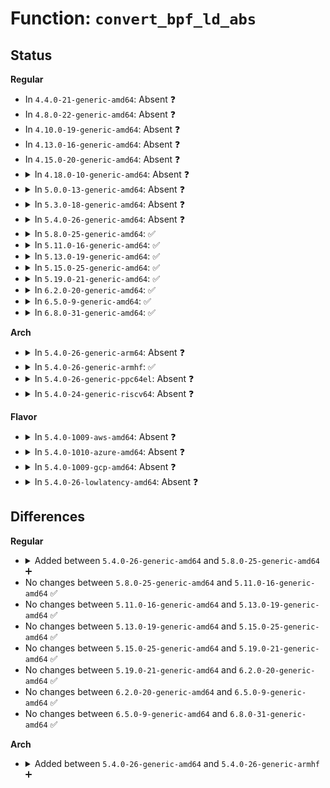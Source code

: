 # Function: <code>convert_bpf_ld_abs</code>

## Status
<b>Regular</b>
<ul>
<li>
In <code>4.4.0-21-generic-amd64</code>: Absent ❓
</li>
<li>
In <code>4.8.0-22-generic-amd64</code>: Absent ❓
</li>
<li>
In <code>4.10.0-19-generic-amd64</code>: Absent ❓
</li>
<li>
In <code>4.13.0-16-generic-amd64</code>: Absent ❓
</li>
<li>
In <code>4.15.0-20-generic-amd64</code>: Absent ❓
</li>
<li>
<details>
<summary>In <code>4.18.0-10-generic-amd64</code>: Absent ❓</summary>

```json
{
  "name": "convert_bpf_ld_abs",
  "collision_type": "Unique Static",
  "inline_type": "Selective",
  "funcs": [
    {
      "addr": 18446744071587964400,
      "name": "convert_bpf_ld_abs",
      "external": false,
      "loc": "net/core/filter.c:446",
      "file": "net/core/filter.c",
      "inline": "not declared, inlined",
      "caller_inline": [],
      "caller_func": [
        "net/core/filter.c:bpf_convert_filter",
        "net/core/filter.c:bpf_convert_filter"
      ]
    }
  ],
  "symbols": [
    {
      "addr": 18446744071587964400,
      "name": "convert_bpf_ld_abs.isra.36",
      "section": ".text",
      "bind": "STB_LOCAL",
      "size": 592
    }
  ]
}
```
</details>
</li>
<li>
<details>
<summary>In <code>5.0.0-13-generic-amd64</code>: Absent ❓</summary>

```json
{
  "name": "convert_bpf_ld_abs",
  "collision_type": "Unique Static",
  "inline_type": "Selective",
  "funcs": [
    {
      "addr": 18446744071588115280,
      "name": "convert_bpf_ld_abs",
      "external": false,
      "loc": "net/core/filter.c:447",
      "file": "net/core/filter.c",
      "inline": "not declared, inlined",
      "caller_inline": [],
      "caller_func": [
        "net/core/filter.c:bpf_convert_filter",
        "net/core/filter.c:bpf_convert_filter"
      ]
    }
  ],
  "symbols": [
    {
      "addr": 18446744071588115280,
      "name": "convert_bpf_ld_abs.isra.33",
      "section": ".text",
      "bind": "STB_LOCAL",
      "size": 644
    }
  ]
}
```
</details>
</li>
<li>
<details>
<summary>In <code>5.3.0-18-generic-amd64</code>: Absent ❓</summary>

```json
{
  "name": "convert_bpf_ld_abs",
  "collision_type": "Unique Static",
  "inline_type": "Selective",
  "funcs": [
    {
      "addr": 18446744071588433504,
      "name": "convert_bpf_ld_abs",
      "external": false,
      "loc": "net/core/filter.c:447",
      "file": "net/core/filter.c",
      "inline": "not declared, inlined",
      "caller_inline": [],
      "caller_func": [
        "net/core/filter.c:bpf_convert_filter",
        "net/core/filter.c:bpf_convert_filter"
      ]
    }
  ],
  "symbols": [
    {
      "addr": 18446744071588433504,
      "name": "convert_bpf_ld_abs.isra.0",
      "section": ".text",
      "bind": "STB_LOCAL",
      "size": 643
    }
  ]
}
```
</details>
</li>
<li>
<details>
<summary>In <code>5.4.0-26-generic-amd64</code>: Absent ❓</summary>

```json
{
  "name": "convert_bpf_ld_abs",
  "collision_type": "Unique Static",
  "inline_type": "Selective",
  "funcs": [
    {
      "addr": 18446744071588639376,
      "name": "convert_bpf_ld_abs",
      "external": false,
      "loc": "net/core/filter.c:447",
      "file": "net/core/filter.c",
      "inline": "not declared, inlined",
      "caller_inline": [],
      "caller_func": [
        "net/core/filter.c:bpf_convert_filter",
        "net/core/filter.c:bpf_convert_filter"
      ]
    }
  ],
  "symbols": [
    {
      "addr": 18446744071588639376,
      "name": "convert_bpf_ld_abs.isra.0",
      "section": ".text",
      "bind": "STB_LOCAL",
      "size": 643
    }
  ]
}
```
</details>
</li>
<li>
<details>
<summary>In <code>5.8.0-25-generic-amd64</code>: ✅</summary>

```c
bool convert_bpf_ld_abs(struct sock_filter * fp, struct bpf_insn * * insnp)
```

```json
{
  "name": "convert_bpf_ld_abs",
  "collision_type": "Unique Static",
  "inline_type": "No",
  "funcs": [
    {
      "addr": 18446744071589473632,
      "name": "convert_bpf_ld_abs",
      "external": false,
      "loc": "net/core/filter.c:436",
      "file": "net/core/filter.c",
      "inline": "seen, unknown",
      "caller_inline": [],
      "caller_func": [
        "net/core/filter.c:bpf_convert_filter",
        "net/core/filter.c:bpf_convert_filter"
      ]
    }
  ],
  "symbols": [
    {
      "addr": 18446744071589473632,
      "name": "convert_bpf_ld_abs",
      "section": ".text",
      "bind": "STB_LOCAL",
      "size": 631
    }
  ]
}
```
</details>
</li>
<li>
<details>
<summary>In <code>5.11.0-16-generic-amd64</code>: ✅</summary>

```c
bool convert_bpf_ld_abs(struct sock_filter * fp, struct bpf_insn * * insnp)
```

```json
{
  "name": "convert_bpf_ld_abs",
  "collision_type": "Unique Static",
  "inline_type": "No",
  "funcs": [
    {
      "addr": 18446744071589474496,
      "name": "convert_bpf_ld_abs",
      "external": false,
      "loc": "net/core/filter.c:466",
      "file": "net/core/filter.c",
      "inline": "seen, unknown",
      "caller_inline": [],
      "caller_func": [
        "net/core/filter.c:bpf_convert_filter",
        "net/core/filter.c:bpf_convert_filter"
      ]
    }
  ],
  "symbols": [
    {
      "addr": 18446744071589474496,
      "name": "convert_bpf_ld_abs",
      "section": ".text",
      "bind": "STB_LOCAL",
      "size": 638
    }
  ]
}
```
</details>
</li>
<li>
<details>
<summary>In <code>5.13.0-19-generic-amd64</code>: ✅</summary>

```c
bool convert_bpf_ld_abs(struct sock_filter * fp, struct bpf_insn * * insnp)
```

```json
{
  "name": "convert_bpf_ld_abs",
  "collision_type": "Unique Static",
  "inline_type": "No",
  "funcs": [
    {
      "addr": 18446744071589372912,
      "name": "convert_bpf_ld_abs",
      "external": false,
      "loc": "net/core/filter.c:466",
      "file": "net/core/filter.c",
      "inline": "seen, unknown",
      "caller_inline": [],
      "caller_func": [
        "net/core/filter.c:bpf_convert_filter",
        "net/core/filter.c:bpf_convert_filter"
      ]
    }
  ],
  "symbols": [
    {
      "addr": 18446744071589372912,
      "name": "convert_bpf_ld_abs",
      "section": ".text",
      "bind": "STB_LOCAL",
      "size": 624
    }
  ]
}
```
</details>
</li>
<li>
<details>
<summary>In <code>5.15.0-25-generic-amd64</code>: ✅</summary>

```c
bool convert_bpf_ld_abs(struct sock_filter * fp, struct bpf_insn * * insnp)
```

```json
{
  "name": "convert_bpf_ld_abs",
  "collision_type": "Unique Static",
  "inline_type": "No",
  "funcs": [
    {
      "addr": 18446744071590103296,
      "name": "convert_bpf_ld_abs",
      "external": false,
      "loc": "net/core/filter.c:467",
      "file": "net/core/filter.c",
      "inline": "seen, unknown",
      "caller_inline": [],
      "caller_func": [
        "net/core/filter.c:bpf_convert_filter",
        "net/core/filter.c:bpf_convert_filter"
      ]
    }
  ],
  "symbols": [
    {
      "addr": 18446744071590103296,
      "name": "convert_bpf_ld_abs",
      "section": ".text",
      "bind": "STB_LOCAL",
      "size": 624
    }
  ]
}
```
</details>
</li>
<li>
<details>
<summary>In <code>5.19.0-21-generic-amd64</code>: ✅</summary>

```c
bool convert_bpf_ld_abs(struct sock_filter * fp, struct bpf_insn * * insnp)
```

```json
{
  "name": "convert_bpf_ld_abs",
  "collision_type": "Unique Static",
  "inline_type": "No",
  "funcs": [
    {
      "addr": 18446744071591654320,
      "name": "convert_bpf_ld_abs",
      "external": false,
      "loc": "net/core/filter.c:468",
      "file": "net/core/filter.c",
      "inline": "seen, unknown",
      "caller_inline": [],
      "caller_func": [
        "net/core/filter.c:bpf_convert_filter",
        "net/core/filter.c:bpf_convert_filter"
      ]
    }
  ],
  "symbols": [
    {
      "addr": 18446744071591654320,
      "name": "convert_bpf_ld_abs",
      "section": ".text",
      "bind": "STB_LOCAL",
      "size": 676
    }
  ]
}
```
</details>
</li>
<li>
<details>
<summary>In <code>6.2.0-20-generic-amd64</code>: ✅</summary>

```c
bool convert_bpf_ld_abs(struct sock_filter * fp, struct bpf_insn * * insnp)
```

```json
{
  "name": "convert_bpf_ld_abs",
  "collision_type": "Unique Static",
  "inline_type": "No",
  "funcs": [
    {
      "addr": 18446744071593438192,
      "name": "convert_bpf_ld_abs",
      "external": false,
      "loc": "net/core/filter.c:470",
      "file": "net/core/filter.c",
      "inline": "seen, unknown",
      "caller_inline": [],
      "caller_func": [
        "net/core/filter.c:bpf_convert_filter",
        "net/core/filter.c:bpf_convert_filter"
      ]
    }
  ],
  "symbols": [
    {
      "addr": 18446744071593438192,
      "name": "convert_bpf_ld_abs",
      "section": ".text",
      "bind": "STB_LOCAL",
      "size": 676
    }
  ]
}
```
</details>
</li>
<li>
<details>
<summary>In <code>6.5.0-9-generic-amd64</code>: ✅</summary>

```c
bool convert_bpf_ld_abs(struct sock_filter * fp, struct bpf_insn * * insnp)
```

```json
{
  "name": "convert_bpf_ld_abs",
  "collision_type": "Unique Static",
  "inline_type": "No",
  "funcs": [
    {
      "addr": 18446744071593903088,
      "name": "convert_bpf_ld_abs",
      "external": false,
      "loc": "net/core/filter.c:470",
      "file": "net/core/filter.c",
      "inline": "seen, unknown",
      "caller_inline": [],
      "caller_func": [
        "net/core/filter.c:bpf_convert_filter",
        "net/core/filter.c:bpf_convert_filter"
      ]
    }
  ],
  "symbols": [
    {
      "addr": 18446744071593903088,
      "name": "convert_bpf_ld_abs",
      "section": ".text",
      "bind": "STB_LOCAL",
      "size": 673
    }
  ]
}
```
</details>
</li>
<li>
<details>
<summary>In <code>6.8.0-31-generic-amd64</code>: ✅</summary>

```c
bool convert_bpf_ld_abs(struct sock_filter * fp, struct bpf_insn * * insnp)
```

```json
{
  "name": "convert_bpf_ld_abs",
  "collision_type": "Unique Static",
  "inline_type": "No",
  "funcs": [
    {
      "addr": 18446744071594686432,
      "name": "convert_bpf_ld_abs",
      "external": false,
      "loc": "net/core/filter.c:475",
      "file": "net/core/filter.c",
      "inline": "seen, unknown",
      "caller_inline": [],
      "caller_func": [
        "net/core/filter.c:bpf_convert_filter",
        "net/core/filter.c:bpf_convert_filter"
      ]
    }
  ],
  "symbols": [
    {
      "addr": 18446744071594686432,
      "name": "convert_bpf_ld_abs",
      "section": ".text",
      "bind": "STB_LOCAL",
      "size": 673
    }
  ]
}
```
</details>
</li>
</ul>
<b>Arch</b>
<ul>
<li>
<details>
<summary>In <code>5.4.0-26-generic-arm64</code>: Absent ❓</summary>

```json
{
  "name": "convert_bpf_ld_abs",
  "collision_type": "Unique Static",
  "inline_type": "Selective",
  "funcs": [
    {
      "addr": 18446603336502183872,
      "name": "convert_bpf_ld_abs",
      "external": false,
      "loc": "net/core/filter.c:447",
      "file": "net/core/filter.c",
      "inline": "not declared, inlined",
      "caller_inline": [],
      "caller_func": [
        "net/core/filter.c:bpf_convert_filter",
        "net/core/filter.c:bpf_convert_filter"
      ]
    }
  ],
  "symbols": [
    {
      "addr": 18446603336502183872,
      "name": "convert_bpf_ld_abs.isra.0",
      "section": ".text",
      "bind": "STB_LOCAL",
      "size": 648
    }
  ]
}
```
</details>
</li>
<li>
<details>
<summary>In <code>5.4.0-26-generic-armhf</code>: ✅</summary>

```c
bool convert_bpf_ld_abs(struct sock_filter * fp, struct bpf_insn * * insnp)
```

```json
{
  "name": "convert_bpf_ld_abs",
  "collision_type": "Unique Static",
  "inline_type": "No",
  "funcs": [
    {
      "addr": 3234907272,
      "name": "convert_bpf_ld_abs",
      "external": false,
      "loc": "net/core/filter.c:447",
      "file": "net/core/filter.c",
      "inline": "seen, unknown",
      "caller_inline": [],
      "caller_func": [
        "net/core/filter.c:bpf_convert_filter",
        "net/core/filter.c:bpf_convert_filter"
      ]
    }
  ],
  "symbols": [
    {
      "addr": 3234907272,
      "name": "convert_bpf_ld_abs",
      "section": ".text",
      "bind": "STB_LOCAL",
      "size": 752
    }
  ]
}
```
</details>
</li>
<li>
<details>
<summary>In <code>5.4.0-26-generic-ppc64el</code>: Absent ❓</summary>

```json
{
  "name": "convert_bpf_ld_abs",
  "collision_type": "Unique Static",
  "inline_type": "Selective",
  "funcs": [
    {
      "addr": 13835058055295661888,
      "name": "convert_bpf_ld_abs",
      "external": false,
      "loc": "net/core/filter.c:447",
      "file": "net/core/filter.c",
      "inline": "not declared, inlined",
      "caller_inline": [],
      "caller_func": [
        "net/core/filter.c:bpf_convert_filter",
        "net/core/filter.c:bpf_convert_filter"
      ]
    }
  ],
  "symbols": [
    {
      "addr": 13835058055295661888,
      "name": "convert_bpf_ld_abs.isra.0",
      "section": ".text",
      "bind": "STB_LOCAL",
      "size": 1180
    }
  ]
}
```
</details>
</li>
<li>
<details>
<summary>In <code>5.4.0-24-generic-riscv64</code>: Absent ❓</summary>

```json
{
  "name": "convert_bpf_ld_abs",
  "collision_type": "Unique Static",
  "inline_type": "Selective",
  "funcs": [
    {
      "addr": 18446743936278439682,
      "name": "convert_bpf_ld_abs",
      "external": false,
      "loc": "net/core/filter.c:447",
      "file": "net/core/filter.c",
      "inline": "not declared, inlined",
      "caller_inline": [],
      "caller_func": [
        "net/core/filter.c:bpf_convert_filter",
        "net/core/filter.c:bpf_convert_filter"
      ]
    }
  ],
  "symbols": [
    {
      "addr": 18446743936278439682,
      "name": "convert_bpf_ld_abs.isra.0",
      "section": ".text",
      "bind": "STB_LOCAL",
      "size": 684
    }
  ]
}
```
</details>
</li>
</ul>
<b>Flavor</b>
<ul>
<li>
<details>
<summary>In <code>5.4.0-1009-aws-amd64</code>: Absent ❓</summary>

```json
{
  "name": "convert_bpf_ld_abs",
  "collision_type": "Unique Static",
  "inline_type": "Selective",
  "funcs": [
    {
      "addr": 18446744071588246112,
      "name": "convert_bpf_ld_abs",
      "external": false,
      "loc": "net/core/filter.c:447",
      "file": "net/core/filter.c",
      "inline": "not declared, inlined",
      "caller_inline": [],
      "caller_func": [
        "net/core/filter.c:bpf_convert_filter",
        "net/core/filter.c:bpf_convert_filter"
      ]
    }
  ],
  "symbols": [
    {
      "addr": 18446744071588246112,
      "name": "convert_bpf_ld_abs.isra.0",
      "section": ".text",
      "bind": "STB_LOCAL",
      "size": 643
    }
  ]
}
```
</details>
</li>
<li>
<details>
<summary>In <code>5.4.0-1010-azure-amd64</code>: Absent ❓</summary>

```json
{
  "name": "convert_bpf_ld_abs",
  "collision_type": "Unique Static",
  "inline_type": "Selective",
  "funcs": [
    {
      "addr": 18446744071587958928,
      "name": "convert_bpf_ld_abs",
      "external": false,
      "loc": "net/core/filter.c:447",
      "file": "net/core/filter.c",
      "inline": "not declared, inlined",
      "caller_inline": [],
      "caller_func": [
        "net/core/filter.c:bpf_convert_filter",
        "net/core/filter.c:bpf_convert_filter"
      ]
    }
  ],
  "symbols": [
    {
      "addr": 18446744071587958928,
      "name": "convert_bpf_ld_abs.isra.0",
      "section": ".text",
      "bind": "STB_LOCAL",
      "size": 643
    }
  ]
}
```
</details>
</li>
<li>
<details>
<summary>In <code>5.4.0-1009-gcp-amd64</code>: Absent ❓</summary>

```json
{
  "name": "convert_bpf_ld_abs",
  "collision_type": "Unique Static",
  "inline_type": "Selective",
  "funcs": [
    {
      "addr": 18446744071588577936,
      "name": "convert_bpf_ld_abs",
      "external": false,
      "loc": "net/core/filter.c:447",
      "file": "net/core/filter.c",
      "inline": "not declared, inlined",
      "caller_inline": [],
      "caller_func": [
        "net/core/filter.c:bpf_convert_filter",
        "net/core/filter.c:bpf_convert_filter"
      ]
    }
  ],
  "symbols": [
    {
      "addr": 18446744071588577936,
      "name": "convert_bpf_ld_abs.isra.0",
      "section": ".text",
      "bind": "STB_LOCAL",
      "size": 643
    }
  ]
}
```
</details>
</li>
<li>
<details>
<summary>In <code>5.4.0-26-lowlatency-amd64</code>: Absent ❓</summary>

```json
{
  "name": "convert_bpf_ld_abs",
  "collision_type": "Unique Static",
  "inline_type": "Selective",
  "funcs": [
    {
      "addr": 18446744071588715424,
      "name": "convert_bpf_ld_abs",
      "external": false,
      "loc": "net/core/filter.c:447",
      "file": "net/core/filter.c",
      "inline": "not declared, inlined",
      "caller_inline": [],
      "caller_func": [
        "net/core/filter.c:bpf_convert_filter",
        "net/core/filter.c:bpf_convert_filter"
      ]
    }
  ],
  "symbols": [
    {
      "addr": 18446744071588715424,
      "name": "convert_bpf_ld_abs.isra.0",
      "section": ".text",
      "bind": "STB_LOCAL",
      "size": 643
    }
  ]
}
```
</details>
</li>
</ul>

## Differences
<b>Regular</b>
<ul>
<li>
<details>
<summary>Added between <code>5.4.0-26-generic-amd64</code> and <code>5.8.0-25-generic-amd64</code> ➕</summary>

```c
bool convert_bpf_ld_abs(struct sock_filter * fp, struct bpf_insn * * insnp)
```
</details>
</li>
<li>
No changes between <code>5.8.0-25-generic-amd64</code> and <code>5.11.0-16-generic-amd64</code> ✅
</li>
<li>
No changes between <code>5.11.0-16-generic-amd64</code> and <code>5.13.0-19-generic-amd64</code> ✅
</li>
<li>
No changes between <code>5.13.0-19-generic-amd64</code> and <code>5.15.0-25-generic-amd64</code> ✅
</li>
<li>
No changes between <code>5.15.0-25-generic-amd64</code> and <code>5.19.0-21-generic-amd64</code> ✅
</li>
<li>
No changes between <code>5.19.0-21-generic-amd64</code> and <code>6.2.0-20-generic-amd64</code> ✅
</li>
<li>
No changes between <code>6.2.0-20-generic-amd64</code> and <code>6.5.0-9-generic-amd64</code> ✅
</li>
<li>
No changes between <code>6.5.0-9-generic-amd64</code> and <code>6.8.0-31-generic-amd64</code> ✅
</li>
</ul>
<b>Arch</b>
<ul>
<li>
<details>
<summary>Added between <code>5.4.0-26-generic-amd64</code> and <code>5.4.0-26-generic-armhf</code> ➕</summary>

```c
bool convert_bpf_ld_abs(struct sock_filter * fp, struct bpf_insn * * insnp)
```
</details>
</li>
</ul>
